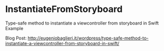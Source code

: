 # InstantiateFromStoryboard
Type-safe method to instantiate a viewcontroller from storyboard in Swift Example

Blog Post: http://eugeniobaglieri.it/wordpress/type-safe-method-to-instantiate-a-viewcontroller-from-storyboard-in-swift/
